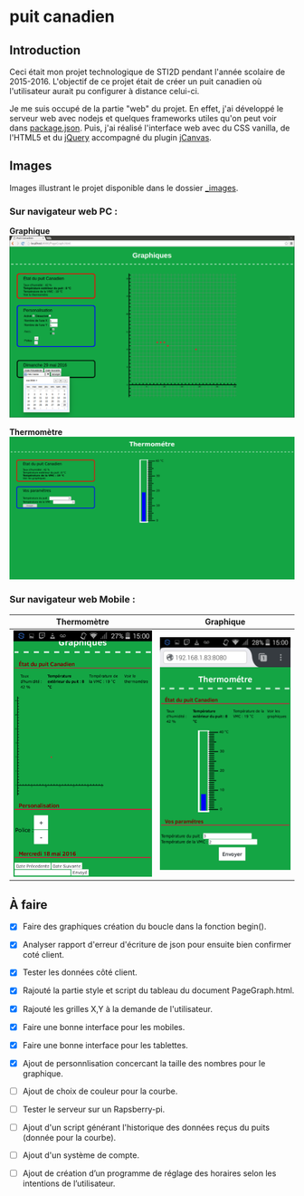 # puit canadien

## Introduction

Ceci était mon projet technologique de STI2D pendant l'année scolaire de 2015-2016. 
L'objectif de ce projet était de créer un puit canadien où l'utilisateur aurait pu configurer à distance celui-ci.

Je me suis occupé de la partie "web" du projet.
En effet, j'ai développé le serveur web avec nodejs et quelques frameworks utiles qu'on peut voir dans [package.json](https://github.com/lpenaud/puit_canadien/blob/master/package.json#L20).
Puis, j'ai réalisé l'interface web avec du CSS vanilla, de l'HTML5 et du [jQuery](http://jquery.com/ "Site officiel de jQuery") accompagné du plugin [jCanvas](https://projects.calebevans.me/jcanvas, "Site officiel de jCanvas").

## Images

Images illustrant le projet disponible dans le dossier [_images](https://github.com/lpenaud/puit_canadien/tree/master/_images).

### Sur navigateur web PC :

**Graphique**
![Page graphique PC](https://raw.githubusercontent.com/lpenaud/puit_canadien/master/_images/Puit%20Canadien%20Graphique.png)

**Thermomètre**
![Page thermomètre PC](https://raw.githubusercontent.com/lpenaud/puit_canadien/master/_images/Screenshot-2017-10-2%20Puit%20Canadien%20(2).png)

### Sur navigateur web Mobile :

| Thermomètre | Graphique |
| :---------: | :-------: |
| ![Page graphique mobile](https://raw.githubusercontent.com/lpenaud/puit_canadien/master/_images/Screenshot-Graphique-mobile.png) | ![Page thermométre mobile](https://raw.githubusercontent.com/lpenaud/puit_canadien/master/_images/Screenshot-Thermo-mobile.png)

## À faire

- [x] Faire des graphiques création du boucle dans la fonction begin().
- [x] Analyser rapport d'erreur d'écriture de json pour ensuite bien confirmer coté client.
- [x] Tester les données côté client.
- [x] Rajouté la partie style et script du tableau du document PageGraph.html.
- [x] Rajouté les grilles X,Y à la demande de l'utilisateur.
- [x] Faire une bonne interface pour les mobiles.
- [x] Faire une bonne interface pour les tablettes.
- [x] Ajout de personnlisation concercant la taille des nombres pour le graphique.
- [ ] Ajout de choix de couleur pour la courbe.
- [ ] Tester le serveur sur un Rapsberry-pi.
- [ ] Ajout d'un script générant l'historique des données reçus du puits (donnée pour la courbe).
- [ ] Ajout d'un système de compte.
- [ ] Ajout de création d’un programme de réglage des horaires selon les intentions de l’utilisateur.

